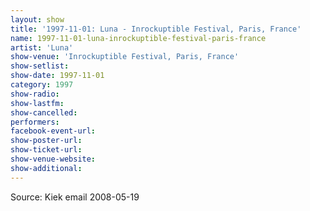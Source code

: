 ```yaml
---
layout: show
title: '1997-11-01: Luna - Inrockuptible Festival, Paris, France'
name: 1997-11-01-luna-inrockuptible-festival-paris-france
artist: 'Luna'
show-venue: 'Inrockuptible Festival, Paris, France'
show-setlist: 
show-date: 1997-11-01
category: 1997
show-radio: 
show-lastfm: 
show-cancelled: 
performers: 
facebook-event-url: 
show-poster-url: 
show-ticket-url: 
show-venue-website: 
show-additional: 
---
```


Source: Kiek email 2008-05-19